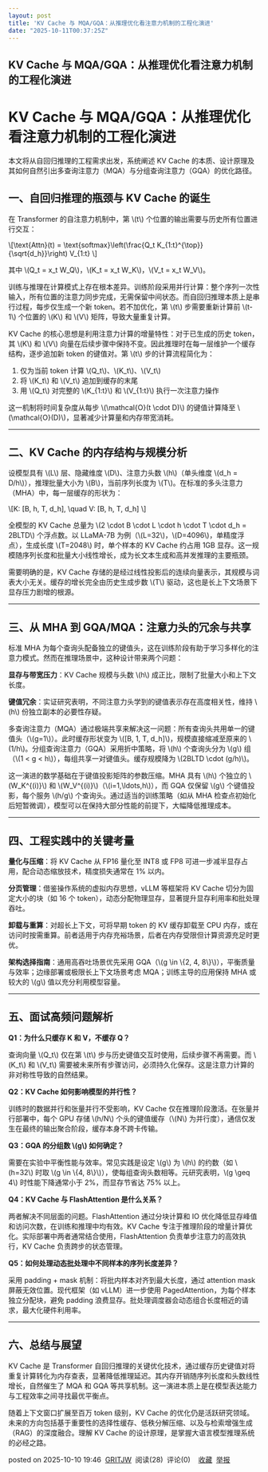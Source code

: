 ```yaml
---
layout: post
title: 'KV Cache 与 MQA/GQA：从推理优化看注意力机制的工程化演进'
date: "2025-10-11T00:37:25Z"
---
```

KV Cache 与 MQA/GQA：从推理优化看注意力机制的工程化演进
------------------------------------

KV Cache 与 MQA/GQA：从推理优化看注意力机制的工程化演进
====================================

本文将从自回归推理的工程需求出发，系统阐述 KV Cache 的本质、设计原理及其如何自然引出多查询注意力（MQA）与分组查询注意力（GQA）的优化路径。

一、自回归推理的瓶颈与 KV Cache 的诞生
------------------------

在 Transformer 的自注意力机制中，第 \\(t\\) 个位置的输出需要与历史所有位置进行交互：

\\\[\\text{Attn}(t) = \\text{softmax}\\left(\\frac{Q\_t K\_{1:t}^{\\top}}{\\sqrt{d\_h}}\\right) V\_{1:t} \\\]

其中 \\(Q\_t = x\_t W\_Q\\)，\\(K\_t = x\_t W\_K\\)，\\(V\_t = x\_t W\_V\\)。

训练与推理在计算模式上存在根本差异。训练阶段采用并行计算：整个序列一次性输入，所有位置的注意力同步完成，无需保留中间状态。而自回归推理本质上是串行过程，每步仅生成一个新 token。若不加优化，第 \\(t\\) 步需要重新计算前 \\(t-1\\) 个位置的 \\(K\\) 和 \\(V\\) 矩阵，导致大量重复计算。

KV Cache 的核心思想是利用注意力计算的增量特性：对于已生成的历史 token，其 \\(K\\) 和 \\(V\\) 向量在后续步骤中保持不变。因此推理时在每一层维护一个缓存结构，逐步追加新 token 的键值对。第 \\(t\\) 步的计算流程简化为：

1.  仅为当前 token 计算 \\(Q\_t\\)、\\(K\_t\\)、\\(V\_t\\)
2.  将 \\(K\_t\\) 和 \\(V\_t\\) 追加到缓存的末尾
3.  用 \\(Q\_t\\) 对完整的 \\(K\_{1:t}\\) 和 \\(V\_{1:t}\\) 执行一次注意力操作

这一机制将时间复杂度从每步 \\(\\mathcal{O}(t \\cdot D)\\) 的键值计算降至 \\(\\mathcal{O}(D)\\)，显著减少计算量和内存带宽消耗。  
  

* * *

二、KV Cache 的内存结构与规模分析
---------------------

设模型具有 \\(L\\) 层、隐藏维度 \\(D\\)、注意力头数 \\(h\\)（单头维度 \\(d\_h = D/h\\)），推理批量大小为 \\(B\\)，当前序列长度为 \\(T\\)。在标准的多头注意力（MHA）中，每一层缓存的形状为：

\\\[K: \[B, h, T, d\_h\], \\quad V: \[B, h, T, d\_h\] \\\]

全模型的 KV Cache 总量为 \\(2 \\cdot B \\cdot L \\cdot h \\cdot T \\cdot d\_h = 2BLTD\\) 个浮点数。以 LLaMA-7B 为例（\\(L=32\\)，\\(D=4096\\)，单精度浮点），生成长度 \\(T=2048\\) 时，单个样本的 KV Cache 约占用 1GB 显存。这一规模随序列长度和批量大小线性增长，成为长文本生成和高并发推理的主要瓶颈。

需要明确的是，KV Cache 存储的是经过线性投影后的连续向量表示，其规模与词表大小无关。缓存的增长完全由历史生成步数 \\(T\\) 驱动，这也是长上下文场景下显存压力剧增的根源。

* * *

三、从 MHA 到 GQA/MQA：注意力头的冗余与共享
----------------------------

标准 MHA 为每个查询头配备独立的键值头，这在训练阶段有助于学习多样化的注意力模式。然而在推理场景中，这种设计带来两个问题：

**显存与带宽压力**：KV Cache 规模与头数 \\(h\\) 成正比，限制了批量大小和上下文长度。

**键值冗余**：实证研究表明，不同注意力头学到的键值表示存在高度相关性，维持 \\(h\\) 份独立副本的必要性存疑。

多查询注意力（MQA）通过极端共享来解决这一问题：所有查询头共用单一的键值头（\\(g=1\\)）。此时缓存形状变为 \\(\[B, 1, T, d\_h\]\\)，规模直接缩减至原来的 \\(1/h\\)。分组查询注意力（GQA）采用折中策略，将 \\(h\\) 个查询头分为 \\(g\\) 组（\\(1 < g < h\\)），每组共享一对键值头。缓存规模降为 \\(2BLTD \\cdot (g/h)\\)。

这一演进的数学基础在于键值投影矩阵的参数压缩。MHA 具有 \\(h\\) 个独立的 \\(W\_K^{(i)}\\) 和 \\(W\_V^{(i)}\\)（\\(i=1,\\ldots,h\\)），而 GQA 仅保留 \\(g\\) 个键值投影，每个服务 \\(h/g\\) 个查询头。通过适当的训练策略（如从 MHA 检查点初始化后短暂微调），模型可以在保持大部分性能的前提下，大幅降低推理成本。

* * *

四、工程实践中的关键考量
------------

**量化与压缩**：将 KV Cache 从 FP16 量化至 INT8 或 FP8 可进一步减半显存占用，配合动态缩放技术，精度损失通常在 1% 以内。

**分页管理**：借鉴操作系统的虚拟内存思想，vLLM 等框架将 KV Cache 切分为固定大小的块（如 16 个 token），动态分配物理显存，显著提升显存利用率和批处理吞吐。

**卸载与重算**：对超长上下文，可将早期 token 的 KV 缓存卸载至 CPU 内存，或在访问时按需重算。前者适用于内存充裕场景，后者在内存受限但计算资源充足时更优。

**架构选择指南**：通用高吞吐场景优先采用 GQA（\\(g \\in \\{2, 4, 8\\}\\)），平衡质量与效率；边缘部署或极限长上下文场景考虑 MQA；训练主导的应用保持 MHA 或较大的 \\(g\\) 值以充分利用模型容量。

* * *

五、面试高频问题解析
----------

**Q1：为什么只缓存 K 和 V，不缓存 Q？**

查询向量 \\(Q\_t\\) 仅在第 \\(t\\) 步与历史键值交互时使用，后续步骤不再需要。而 \\(K\_t\\) 和 \\(V\_t\\) 需要被未来所有步骤访问，必须持久化保存。这是注意力计算的非对称性导致的自然结果。

**Q2：KV Cache 如何影响模型的并行性？**

训练时的数据并行和张量并行不受影响，KV Cache 仅在推理阶段激活。在张量并行部署中，每个 GPU 存储 \\(h/N\\) 个头的键值缓存（\\(N\\) 为并行度），通信仅发生在最终的输出聚合阶段，缓存本身不跨卡传输。

**Q3：GQA 的分组数 \\(g\\) 如何确定？**

需要在实验中平衡性能与效率。常见实践是设定 \\(g\\) 为 \\(h\\) 的约数（如 \\(h=32\\) 时取 \\(g \\in \\{4, 8\\}\\)），使每组查询头数相等。元研究表明，\\(g \\geq 4\\) 时性能下降通常小于 2%，而显存节省达 75% 以上。

**Q4：KV Cache 与 FlashAttention 是什么关系？**

两者解决不同层面的问题。FlashAttention 通过分块计算和 IO 优化降低显存峰值和访问次数，在训练和推理中均有效。KV Cache 专注于推理阶段的增量计算优化。实际部署中两者通常结合使用，FlashAttention 负责单步注意力的高效执行，KV Cache 负责跨步的状态管理。

**Q5：如何处理动态批处理中不同样本的序列长度差异？**

采用 padding + mask 机制：将批内样本对齐到最大长度，通过 attention mask 屏蔽无效位置。现代框架（如 vLLM）进一步使用 PagedAttention，为每个样本独立分配块，避免 padding 浪费显存。批处理调度器会动态组合长度相近的请求，最大化硬件利用率。

* * *

六、总结与展望
-------

KV Cache 是 Transformer 自回归推理的关键优化技术，通过缓存历史键值对将重复计算转化为内存查表，显著降低推理延迟。其内存开销随序列长度和头数线性增长，自然催生了 MQA 和 GQA 等共享机制。这一演进本质上是在模型表达能力与工程效率之间寻找最优平衡点。

随着上下文窗口扩展至百万 token 级别，KV Cache 的优化仍是活跃研究领域。未来的方向包括基于重要性的选择性缓存、低秩分解压缩、以及与检索增强生成（RAG）的深度融合。理解 KV Cache 的设计原理，是掌握大语言模型推理系统的必经之路。

posted on 2025-10-10 19:46  [GRITJW](https://www.cnblogs.com/GlenTt)  阅读(28)  评论(0)    [收藏](javascript:void\(0\))  [举报](javascript:void\(0\))